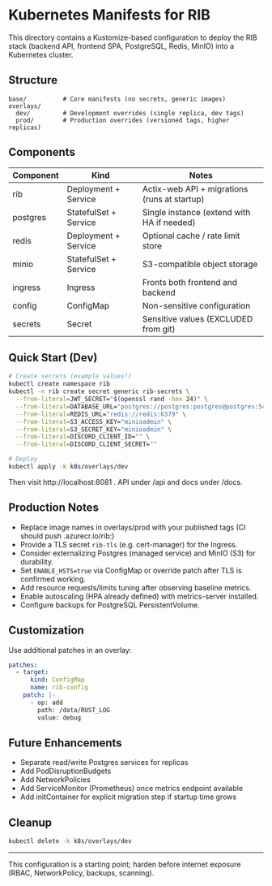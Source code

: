 # Kubernetes Manifests for RIB

This directory contains a Kustomize-based configuration to deploy the RIB stack (backend API, frontend SPA, PostgreSQL, Redis, MinIO) into a Kubernetes cluster.

## Structure
```
base/          # Core manifests (no secrets, generic images)
overlays/
  dev/         # Development overrides (single replica, dev tags)
  prod/        # Production overrides (versioned tags, higher replicas)
```

## Components
| Component | Kind | Notes |
|-----------|------|-------|
| rib | Deployment + Service | Actix-web API + migrations (runs at startup) |
| postgres | StatefulSet + Service | Single instance (extend with HA if needed) |
| redis | Deployment + Service | Optional cache / rate limit store |
| minio | StatefulSet + Service | S3-compatible object storage |
| ingress | Ingress | Fronts both frontend and backend |
| config | ConfigMap | Non-sensitive configuration |
| secrets | Secret | Sensitive values (EXCLUDED from git) |

## Quick Start (Dev)
```bash
# Create secrets (example values!)
kubectl create namespace rib
kubectl -n rib create secret generic rib-secrets \
  --from-literal=JWT_SECRET="$(openssl rand -hex 24)" \
  --from-literal=DATABASE_URL="postgres://postgres:postgres@postgres:5432/rib" \
  --from-literal=REDIS_URL="redis://redis:6379" \
  --from-literal=S3_ACCESS_KEY="minioadmin" \
  --from-literal=S3_SECRET_KEY="minioadmin" \
  --from-literal=DISCORD_CLIENT_ID="" \
  --from-literal=DISCORD_CLIENT_SECRET=""

# Deploy
kubectl apply -k k8s/overlays/dev
```

Then visit http://localhost:8081 . API under /api and docs under /docs.

## Production Notes
- Replace image names in overlays/prod with your published tags (CI should push <ACR>.azurecr.io/rib:<tag>)
- Provide a TLS secret `rib-tls` (e.g. cert-manager) for the Ingress.
- Consider externalizing Postgres (managed service) and MinIO (S3) for durability.
- Set `ENABLE_HSTS=true` via ConfigMap or override patch after TLS is confirmed working.
- Add resource requests/limits tuning after observing baseline metrics.
- Enable autoscaling (HPA already defined) with metrics-server installed.
- Configure backups for PostgreSQL PersistentVolume.

## Customization
Use additional patches in an overlay:
```yaml
patches:
  - target:
      kind: ConfigMap
      name: rib-config
    patch: |-
      - op: add
        path: /data/RUST_LOG
        value: debug
```

## Future Enhancements
- Separate read/write Postgres services for replicas
- Add PodDisruptionBudgets
- Add NetworkPolicies
- Add ServiceMonitor (Prometheus) once metrics endpoint available
- Add initContainer for explicit migration step if startup time grows

## Cleanup
```bash
kubectl delete -k k8s/overlays/dev
```

---
This configuration is a starting point; harden before internet exposure (RBAC, NetworkPolicy, backups, scanning).
